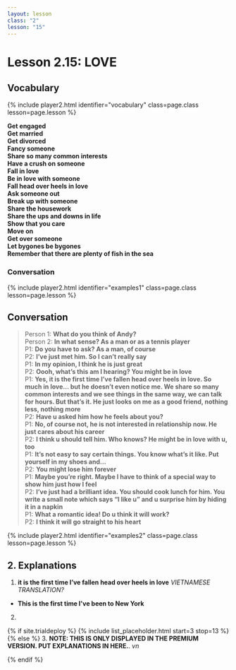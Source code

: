 ```yaml
---
layout: lesson
class: "2"
lesson: "15"
---
```



# Lesson 2.15: LOVE 


## Vocabulary 
{% include player2.html identifier="vocabulary" class=page.class lesson=page.lesson %}

**Get engaged**     
**Get married**      
**Get divorced**     
**Fancy someone**     
**Share so many common interests**     
**Have a crush on someone**     
**Fall in love**     
**Be in love with someone**     
**Fall head over heels in love**     
**Ask someone out**     
**Break up with someone**     
**Share the housework**     
**Share the ups and downs in life**     
**Show that you care**     
**Move on**      
**Get over someone**     
**Let bygones be bygones**     
**Remember that there are plenty of fish in the sea**     




### Conversation




{% include player2.html identifier="examples1" class=page.class lesson=page.lesson %}

## Conversation

> Person 1: **What do you think of Andy?**          
> Person 2: **In what sense? As a man or as a tennis player**       
> P1: **Do you have to ask? As a man, of course**       
> P2: **I’ve just met him. So I can’t really say**       
> P1: **In my opinion, I think he is just great**     
> P2: **Oooh, what’s this am I hearing? You might be in love**     
> P1: **Yes, it is the first time I’ve fallen head over      heels in love. So much in love… but he doesn’t even notice me. We share so many common interests and we see things in the same way, we can talk for hours. But that’s it. He just looks on me as a good friend, nothing less, nothing more**     
> P2: **Have u asked him how he feels about you?**     
> P1: **No, of course not, he is not interested in      relationship now. He just cares about his career**     
> P2: **I think u should tell him. Who knows? He might be in love with u, too**     
> P1: **It’s not easy to say certain things. You know what’s it like. Put yourself in my shoes and...**     
> P2: **You might lose him forever**     
> P1: **Maybe you’re right. Maybe I have to think of a special way to show him just how I feel**     
> P2: **I’ve just had a brilliant idea. You should cook lunch for him. You write a small note which says “I like u” and u surprise him by hiding it in a napkin**     
> P1: **What a romantic idea! Do u think it will work?**     
> P2: **I think it will go straight to his heart**

{% include player2.html identifier="examples2" class=page.class lesson=page.lesson %}
## 2. Explanations

1. **it is the first time I’ve fallen head over heels in love**
*VIETNAMESE TRANSLATION?*  
- **This is the first time I've been to New York**


2. 



{% if site.trialdeploy %}
  {% include list_placeholder.html start=3 stop=13 %}
  {% else %}
3. **NOTE: THIS IS ONLY DISPLAYED IN THE PREMIUM VERSION. PUT EXPLANATIONS IN HERE.**.
*vn*

  {% endif %}